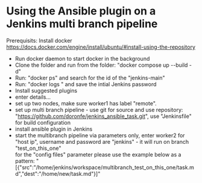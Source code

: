 # Using the Ansible plugin on a Jenkins multi branch pipeline

Prerequisits:
Install docker https://docs.docker.com/engine/install/ubuntu/#install-using-the-repository

- Run docker daemon to start docker in the background
- Clone the folder and run from the folder: "docker compose up --build -d"
- Run: "docker ps" and search for the id of the "jenkins-main"
- Run: "docker logs <id>" and save the intial Jenkins password
- Install suggested plugins
- enter details...
- set up two nodes, make sure worker1 has label "remote".
- set up multi branch pipeline - use git for source and use repository: "https://github.com/doronfe/jenkins_ansible_task.git", use "Jenkinsfile" for build configuration
- install ansible plugin in Jenkins
- start the multibranch pipeline via parameters only, enter worker2 for "host ip", username and password are "jenkins" - it will run on branch "test_on_this_one"  
  for the "config files" parameter please use the example below as a pattern:
  "[{"src":"/home/jenkins/workspace/multibranch_test_on_this_one/task.md","dest":"/home/new/task.md"}]"
